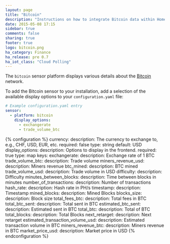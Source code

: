 ```yaml
---
layout: page
title: "Bitcoin"
description: "Instructions on how to integrate Bitcoin data within Home Assistant."
date: 2015-05-08 17:15
sidebar: true
comments: false
sharing: true
footer: true
logo: bitcoin.png
ha_category: Finance
ha_release: pre 0.7
ha_iot_class: "Cloud Polling"
---
```



The `bitcoin` sensor platform displays various details about the [Bitcoin](https://bitcoin.org) network.

To add the Bitcoin sensor to your installation, add a selection of the available display options to your `configuration.yaml` file:

```yaml
# Example configuration.yaml entry
sensor:
  - platform: bitcoin
    display_options:
      - exchangerate
      - trade_volume_btc
```

{% configuration %}
currency:
  description: The currency to exchange to, e.g., CHF, USD, EUR, etc.
  required: false
  type: string
  default: USD
display_options:
  description: Options to display in the frontend.
  required: true
  type: map
  keys:
    exchangerate:
      description: Exchange rate of 1 BTC
    trade_volume_btc:
      description: Trade volume
    miners_revenue_usd:
      description: Miners revenue
    btc_mined:
      description: BTC mined
    trade_volume_usd:
      description: Trade volume in USD
    difficulty:
      description: Difficulty
    minutes_between_blocks:
      description: Time between blocks in minutes
    number_of_transactions:
      description: Number of transactions
    hash_rate:
      description: Hash rate in PH/s
    timestamp:
      description: Timestamp
    mined_blocks:
      description: Mined Blocks
    blocks_size:
      description: Block size
    total_fees_btc:
      description: Total fees in BTC
    total_btc_sent:
      description: Total sent in BTC
    estimated_btc_sent:
      description: Estimated sent in BTC
    total_btc:
      description: Total of BTC
    total_blocks:
      description: Total Blocks
    next_retarget:
      description: Next retarget
    estimated_transaction_volume_usd:
      description: Estimated transaction volume in BTC
    miners_revenue_btc:
      description: Miners revenue in BTC
    market_price_usd:
      description: Market price in USD
{% endconfiguration %}

